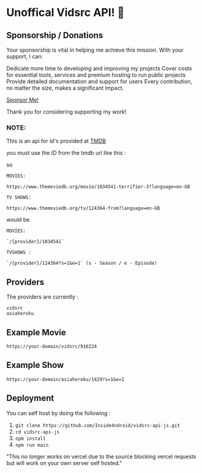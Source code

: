 # Unoffical Vidsrc API! 👋
## Sponsorship / Donations

Your sponsorship is vital in helping me achieve this mission. With your support, I can:

Dedicate more time to developing and improving my projects
Cover costs for essential tools, services and premium hosting to run public projects
Provide detailed documentation and support for users
Every contribution, no matter the size, makes a significant impact.

[Sponsor Me!](https://github.com/sponsors/Inside4ndroid)

Thank you for considering supporting my work!

### NOTE:

This is an api for id's provided at [TMDB](https://www.themoviedb.org/)

you must use the ID from the tmdb url like this :

so 
```
MOVIES:

https://www.themoviedb.org/movie/1034541-terrifier-3?language=en-GB

TV SHOWS:

https://www.themoviedb.org/tv/124364-from?language=en-GB
```
would be 
```
MOVIES:

`/{provider}/1034541`

TVSHOWS :

`/{provider}/124364?s=1&e=1` (s - Season / e - Episode)
```

## Providers

The providers are currently :

```
vidsrc
asiaheroku
```

## Example Movie
```
https://your-domain/vidsrc/916224
```

## Example Show
```
https://your-domain/asiaheroku/1429?s=1&e=1
```

## Deployment

You can self host by doing the following :

1. `git clone https://github.com/Inside4ndroid/vidsrc-api-js.git`
2. `cd vidsrc-api-js`
3. `npm install`
4. `npm run main`

"This no longer works on vercel due to the source blocking vercel requests but will work on your own server self hosted."
